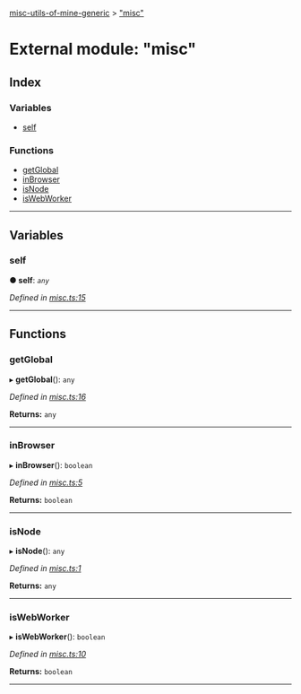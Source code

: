[misc-utils-of-mine-generic](../README.md) > ["misc"](../modules/_misc_.md)

# External module: "misc"

## Index

### Variables

* [self](_misc_.md#self)

### Functions

* [getGlobal](_misc_.md#getglobal)
* [inBrowser](_misc_.md#inbrowser)
* [isNode](_misc_.md#isnode)
* [isWebWorker](_misc_.md#iswebworker)

---

## Variables

<a id="self"></a>

###  self

**● self**: *`any`*

*Defined in [misc.ts:15](https://github.com/cancerberoSgx/misc-utils-of-mine/blob/94cb991/misc-utils-of-mine-generic/src/misc.ts#L15)*

___

## Functions

<a id="getglobal"></a>

###  getGlobal

▸ **getGlobal**(): `any`

*Defined in [misc.ts:16](https://github.com/cancerberoSgx/misc-utils-of-mine/blob/94cb991/misc-utils-of-mine-generic/src/misc.ts#L16)*

**Returns:** `any`

___
<a id="inbrowser"></a>

###  inBrowser

▸ **inBrowser**(): `boolean`

*Defined in [misc.ts:5](https://github.com/cancerberoSgx/misc-utils-of-mine/blob/94cb991/misc-utils-of-mine-generic/src/misc.ts#L5)*

**Returns:** `boolean`

___
<a id="isnode"></a>

###  isNode

▸ **isNode**(): `any`

*Defined in [misc.ts:1](https://github.com/cancerberoSgx/misc-utils-of-mine/blob/94cb991/misc-utils-of-mine-generic/src/misc.ts#L1)*

**Returns:** `any`

___
<a id="iswebworker"></a>

###  isWebWorker

▸ **isWebWorker**(): `boolean`

*Defined in [misc.ts:10](https://github.com/cancerberoSgx/misc-utils-of-mine/blob/94cb991/misc-utils-of-mine-generic/src/misc.ts#L10)*

**Returns:** `boolean`

___

